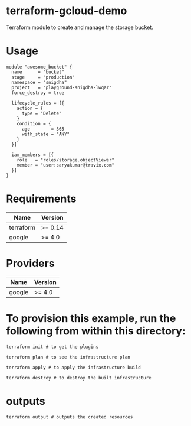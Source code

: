 # terraform-gcloud-demo
Terraform module to create and manage the storage bucket.

# Usage

```
module "awesome_bucket" {
  name      = "bucket"
  stage     = "production"
  namespace = "snigdha"
  project   = "playground-snigdha-lwqar"
  force_destroy = true

  lifecycle_rules = [{
    action = {
      type = "Delete"
    }
    condition = {
      age        = 365
      with_state = "ANY"
    }
  }]

  iam_members = [{
    role   = "roles/storage.objectViewer"
    member = "user:saryakumar@travix.com"
  }]
}
```

# Requirements

| Name      | Version |
|-----------|---------|
| terraform | >= 0.14 |
| google    | >= 4.0  |

# Providers

| Name      | Version |
|-----------|---------|
| google    | >= 4.0  |



# To provision this example, run the following from within this directory:

```
terraform init # to get the plugins

terraform plan # to see the infrastructure plan

terraform apply # to apply the infrastructure build

terraform destroy # to destroy the built infrastructure

```
# outputs

```
terraform output # outputs the created resources
```